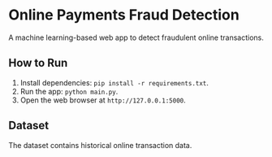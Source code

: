 # Online Payments Fraud Detection

A machine learning-based web app to detect fraudulent online transactions.

## How to Run
1. Install dependencies: `pip install -r requirements.txt`.
2. Run the app: `python main.py`.
3. Open the web browser at `http://127.0.0.1:5000`.

## Dataset
The dataset contains historical online transaction data.
